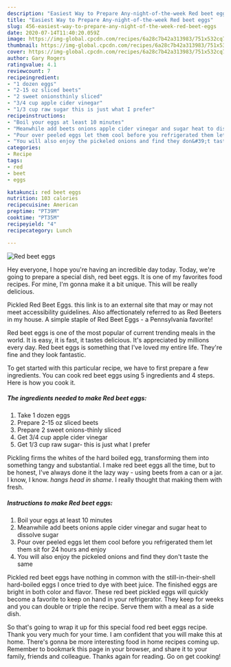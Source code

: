 ```yaml
---
description: "Easiest Way to Prepare Any-night-of-the-week Red beet eggs"
title: "Easiest Way to Prepare Any-night-of-the-week Red beet eggs"
slug: 456-easiest-way-to-prepare-any-night-of-the-week-red-beet-eggs
date: 2020-07-14T11:40:20.059Z
image: https://img-global.cpcdn.com/recipes/6a28c7b42a313983/751x532cq70/red-beet-eggs-recipe-main-photo.jpg
thumbnail: https://img-global.cpcdn.com/recipes/6a28c7b42a313983/751x532cq70/red-beet-eggs-recipe-main-photo.jpg
cover: https://img-global.cpcdn.com/recipes/6a28c7b42a313983/751x532cq70/red-beet-eggs-recipe-main-photo.jpg
author: Gary Rogers
ratingvalue: 4.1
reviewcount: 7
recipeingredient:
- "1 dozen eggs"
- "2-15 oz sliced beets"
- "2 sweet onionsthinly sliced"
- "3/4 cup apple cider vinegar"
- "1/3 cup raw sugar this is just what I prefer"
recipeinstructions:
- "Boil your eggs at least 10 minutes"
- "Meanwhile add beets onions apple cider vinegar and sugar heat to dissolve sugar"
- "Pour over peeled eggs let them cool before you refrigerated them let them sit for 24 hours and enjoy"
- "You will also enjoy the pickeled onions and find they don&#39;t taste the same"
categories:
- Recipe
tags:
- red
- beet
- eggs

katakunci: red beet eggs 
nutrition: 103 calories
recipecuisine: American
preptime: "PT39M"
cooktime: "PT35M"
recipeyield: "4"
recipecategory: Lunch

---
```



![Red beet eggs](https://img-global.cpcdn.com/recipes/6a28c7b42a313983/751x532cq70/red-beet-eggs-recipe-main-photo.jpg)

Hey everyone, I hope you're having an incredible day today. Today, we're going to prepare a special dish, red beet eggs. It is one of my favorites food recipes. For mine, I'm gonna make it a bit unique. This will be really delicious.

Pickled Red Beet Eggs. this link is to an external site that may or may not meet accessibility guidelines. Also affectionately referred to as Red Beeters in my house. A simple staple of Red Beet Eggs - a Pennsylvania favorite!

Red beet eggs is one of the most popular of current trending meals in the world. It is easy, it is fast, it tastes delicious. It's appreciated by millions every day. Red beet eggs is something that I've loved my entire life. They're fine and they look fantastic.


To get started with this particular recipe, we have to first prepare a few ingredients. You can cook red beet eggs using 5 ingredients and 4 steps. Here is how you cook it.

<!--inarticleads1-->

##### The ingredients needed to make Red beet eggs:

1. Take 1 dozen eggs
1. Prepare 2-15 oz sliced beets
1. Prepare 2 sweet onions-thinly sliced
1. Get 3/4 cup apple cider vinegar
1. Get 1/3 cup raw sugar- this is just what I prefer


Pickling firms the whites of the hard boiled egg, transforming them into something tangy and substantial. I make red beet eggs all the time, but to be honest, I&#39;ve always done it the lazy way - using beets from a can or a jar. I know, I know. *hangs head in shame*. I really thought that making them with fresh. 

<!--inarticleads2-->

##### Instructions to make Red beet eggs:

1. Boil your eggs at least 10 minutes
1. Meanwhile add beets onions apple cider vinegar and sugar heat to dissolve sugar
1. Pour over peeled eggs let them cool before you refrigerated them let them sit for 24 hours and enjoy
1. You will also enjoy the pickeled onions and find they don&#39;t taste the same


Pickled red beet eggs have nothing in common with the still-in-their-shell hard-boiled eggs I once tried to dye with beet juice. The finished eggs are bright in both color and flavor. These red beet pickled eggs will quickly become a favorite to keep on hand in your refrigerator. They keep for weeks and you can double or triple the recipe. Serve them with a meal as a side dish. 

So that's going to wrap it up for this special food red beet eggs recipe. Thank you very much for your time. I am confident that you will make this at home. There's gonna be more interesting food in home recipes coming up. Remember to bookmark this page in your browser, and share it to your family, friends and colleague. Thanks again for reading. Go on get cooking!
